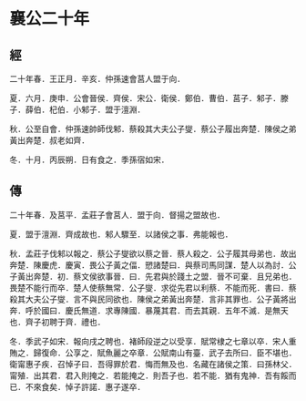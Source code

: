 # 襄公二十年
## 經

二十年春．王正月．辛亥．仲孫速會莒人盟于向．

夏．六月．庚申．公會晉侯．齊侯．宋公．衛侯．鄭伯．曹伯．莒子．邾子．滕子．薛伯．杞伯．小邾子．盟于澶淵．

秋．公至自會．仲孫速帥師伐邾．蔡殺其大夫公子燮．蔡公子履出奔楚．陳侯之弟黃出奔楚．叔老如齊．

冬．十月．丙辰朔．日有食之．季孫宿如宋．

## 傳

二十年春．及莒平．孟莊子會莒人．盟于向．督揚之盟故也．

夏．盟于澶淵．齊成故也．邾人驟至．以諸侯之事．弗能報也．

秋．孟莊子伐邾以報之．蔡公子燮欲以蔡之晉．蔡人殺之．公子履其母弟也．故出奔楚．陳慶虎．慶寅．畏公子黃之偪．愬諸楚曰．與蔡司馬同謀．楚人以為討．公子黃出奔楚．初．蔡文侯欲事晉．曰．先君與於踐土之盟．晉不可棄．且兄弟也．畏楚不能行而卒．楚人使蔡無常．公子燮．求從先君以利蔡．不能而死．書曰．蔡殺其大夫公子燮．言不與民同欲也．陳侯之弟黃出奔楚．言非其罪也．公子黃將出奔．呼於國曰．慶氏無道．求專陳國．暴蔑其君．而去其親．五年不滅．是無天也．齊子初聘于齊．禮也．

冬．季武子如宋．報向戌之聘也．褚師段逆之以受享．賦常棣之七章以卒．宋人重賄之．歸復命．公享之．賦魚麗之卒章．公賦南山有臺．武子去所曰．臣不堪也．衛甯惠子疾．召悼子曰．吾得罪於君．悔而無及也．名藏在諸侯之策．曰孫林父．甯殖．出其君．君入則掩之．若能掩之．則吾子也．若不能．猶有鬼神．吾有餒而已．不來食矣．悼子許諾．惠子遂卒．

